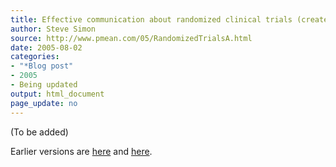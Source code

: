 ```yaml
---
title: Effective communication about randomized clinical trials (created 2005-02-22)
author: Steve Simon
source: http://www.pmean.com/05/RandomizedTrialsA.html
date: 2005-08-02
categories:
- "*Blog post"
- 2005
- Being updated
output: html_document
page_update: no
---
```


(To be added)

<!---More--->

Earlier versions are [here][sim1] and [here][sim2].

[sim1]: http://www.pmean.com/05/RandomizedTrialsA.html
[sim2]: http://new.pmean.com/communication-about-randomization/

